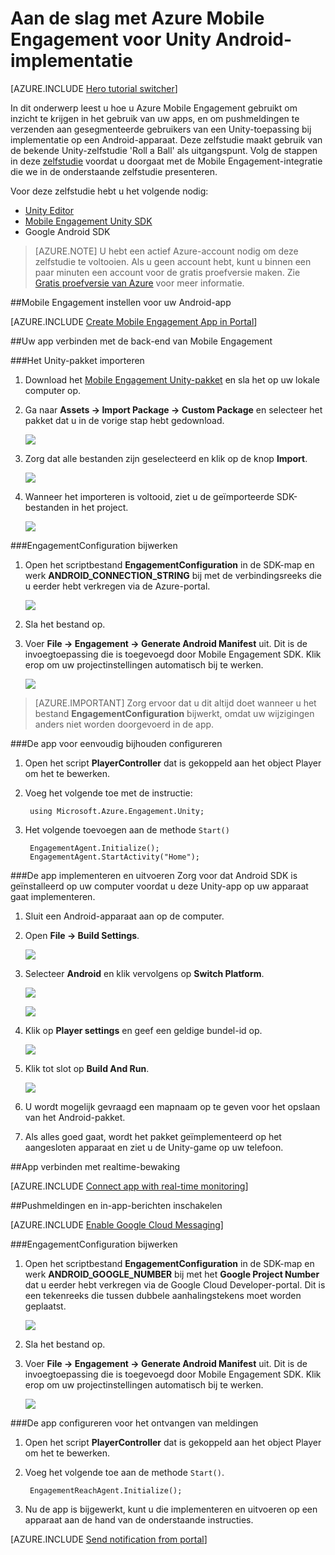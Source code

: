 <properties
    pageTitle="Aan de slag met Azure Mobile Engagement voor Unity Android-implementatie"
    description="Informatie over het gebruik van Azure Mobile Engagement met analyses en pushmeldingen voor implementaties van Unity-apps op iOS-apparaten."
    services="mobile-engagement"
    documentationCenter="unity"
    authors="piyushjo"
    manager=""
    editor="" />

<tags
    ms.service="mobile-engagement"
    ms.workload="mobile"
    ms.tgt_pltfrm="mobile-unity-android"
    ms.devlang="dotnet"
    ms.topic="hero-article"
    ms.date="08/19/2016"
    ms.author="piyushjo" />

# Aan de slag met Azure Mobile Engagement voor Unity Android-implementatie

[AZURE.INCLUDE [Hero tutorial switcher](../../includes/mobile-engagement-hero-tutorial-switcher.md)]

In dit onderwerp leest u hoe u Azure Mobile Engagement gebruikt om inzicht te krijgen in het gebruik van uw apps, en om pushmeldingen te verzenden aan gesegmenteerde gebruikers van een Unity-toepassing bij implementatie op een Android-apparaat.
Deze zelfstudie maakt gebruik van de bekende Unity-zelfstudie 'Roll a Ball' als uitgangspunt. Volg de stappen in deze [zelfstudie](mobile-engagement-unity-roll-a-ball.md) voordat u doorgaat met de Mobile Engagement-integratie die we in de onderstaande zelfstudie presenteren. 

Voor deze zelfstudie hebt u het volgende nodig:

+ [Unity Editor](http://unity3d.com/get-unity)
+ [Mobile Engagement Unity SDK](https://aka.ms/azmeunitysdk)
+ Google Android SDK

> [AZURE.NOTE] U hebt een actief Azure-account nodig om deze zelfstudie te voltooien. Als u geen account hebt, kunt u binnen een paar minuten een account voor de gratis proefversie maken. Zie [Gratis proefversie van Azure](https://azure.microsoft.com/pricing/free-trial/?WT.mc_id=A0E0E5C02&amp;returnurl=http%3A%2F%2Fazure.microsoft.com%2Fen-us%2Fdocumentation%2Farticles%2Fmobile-engagement-unity-android-get-started) voor meer informatie.

##<a id="setup-azme"></a>Mobile Engagement instellen voor uw Android-app

[AZURE.INCLUDE [Create Mobile Engagement App in Portal](../../includes/mobile-engagement-create-app-in-portal.md)]

##<a id="connecting-app"></a>Uw app verbinden met de back-end van Mobile Engagement

###Het Unity-pakket importeren

1. Download het [Mobile Engagement Unity-pakket](https://aka.ms/azmeunitysdk) en sla het op uw lokale computer op. 

2. Ga naar **Assets -> Import Package -> Custom Package** en selecteer het pakket dat u in de vorige stap hebt gedownload. 

    ![][70] 

3. Zorg dat alle bestanden zijn geselecteerd en klik op de knop **Import**. 

    ![][71] 

4. Wanneer het importeren is voltooid, ziet u de geïmporteerde SDK-bestanden in het project.  

    ![][72] 

###EngagementConfiguration bijwerken

1. Open het scriptbestand **EngagementConfiguration** in de SDK-map en werk **ANDROID\_CONNECTION\_STRING** bij met de verbindingsreeks die u eerder hebt verkregen via de Azure-portal.  

    ![][73]

2. Sla het bestand op. 

3. Voer **File -> Engagement -> Generate Android Manifest** uit. Dit is de invoegtoepassing die is toegevoegd door Mobile Engagement SDK. Klik erop om uw projectinstellingen automatisch bij te werken. 

    ![][74]

> [AZURE.IMPORTANT] Zorg ervoor dat u dit altijd doet wanneer u het bestand **EngagementConfiguration** bijwerkt, omdat uw wijzigingen anders niet worden doorgevoerd in de app. 

###De app voor eenvoudig bijhouden configureren

1. Open het script **PlayerController** dat is  gekoppeld aan het object Player om het te bewerken. 

2. Voeg het volgende toe met de instructie:

        using Microsoft.Azure.Engagement.Unity;

3. Het volgende toevoegen aan de methode `Start()`
    
        EngagementAgent.Initialize();
        EngagementAgent.StartActivity("Home");

###De app implementeren en uitvoeren
Zorg voor dat Android SDK is geïnstalleerd op uw computer voordat u deze Unity-app op uw apparaat gaat implementeren. 

1. Sluit een Android-apparaat aan op de computer. 

2. Open **File -> Build Settings**. 

    ![][40]

3. Selecteer **Android** en klik vervolgens op **Switch Platform**.

    ![][51]

    ![][52]

4. Klik op **Player settings** en geef een geldige bundel-id op. 

    ![][53]

5. Klik tot slot op **Build And Run**.

    ![][54]

6. U wordt mogelijk gevraagd een mapnaam op te geven voor het opslaan van het Android-pakket. 

7. Als alles goed gaat, wordt het pakket geïmplementeerd op het aangesloten apparaat en ziet u de Unity-game op uw telefoon. 

##<a id="monitor"></a>App verbinden met realtime-bewaking

[AZURE.INCLUDE [Connect app with real-time monitoring](../../includes/mobile-engagement-connect-app-with-monitor.md)]

##<a id="integrate-push"></a>Pushmeldingen en in-app-berichten inschakelen

[AZURE.INCLUDE [Enable Google Cloud Messaging](../../includes/mobile-engagement-enable-google-cloud-messaging.md)]

###EngagementConfiguration bijwerken

1. Open het scriptbestand **EngagementConfiguration** in de SDK-map en werk **ANDROID\_GOOGLE\_NUMBER** bij met het **Google Project Number** dat u eerder hebt verkregen via de Google Cloud Developer-portal. Dit is een tekenreeks die tussen dubbele aanhalingstekens moet worden geplaatst. 

    ![][75]

2. Sla het bestand op. 

3. Voer **File -> Engagement -> Generate Android Manifest** uit. Dit is de invoegtoepassing die is toegevoegd door Mobile Engagement SDK. Klik erop om uw projectinstellingen automatisch bij te werken. 

    ![][74]

###De app configureren voor het ontvangen van meldingen

1. Open het script **PlayerController** dat is  gekoppeld aan het object Player om het te bewerken. 

2. Voeg het volgende toe aan de methode `Start()`.

        EngagementReachAgent.Initialize();

3. Nu de app is bijgewerkt, kunt u die implementeren en uitvoeren op een apparaat aan de hand van de onderstaande instructies. 

[AZURE.INCLUDE [Send notification from portal](../../includes/mobile-engagement-android-send-push-from-portal.md)]

<!-- Images -->
[40]: ./media/mobile-engagement-unity-android-get-started/40.png
[70]: ./media/mobile-engagement-unity-android-get-started/70.png
[71]: ./media/mobile-engagement-unity-android-get-started/71.png
[72]: ./media/mobile-engagement-unity-android-get-started/72.png
[73]: ./media/mobile-engagement-unity-android-get-started/73.png
[74]: ./media/mobile-engagement-unity-android-get-started/74.png
[75]: ./media/mobile-engagement-unity-android-get-started/75.png
[51]: ./media/mobile-engagement-unity-android-get-started/51.png
[52]: ./media/mobile-engagement-unity-android-get-started/52.png
[53]: ./media/mobile-engagement-unity-android-get-started/53.png
[54]: ./media/mobile-engagement-unity-android-get-started/54.png



<!--HONumber=ago16_HO5-->


